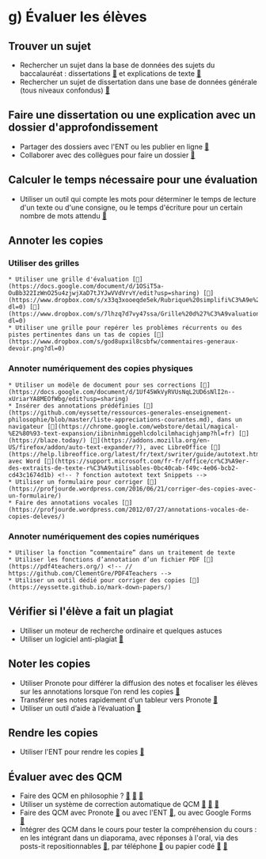 # g) Évaluer les élèves

## Trouver un sujet
* Rechercher un sujet dans la base de données des sujets du baccalauréat : dissertations [🔗](https://eyssette.github.io/sujets-philosophie-bac/dissertations.html) et explications de texte [🔗](https://eyssette.github.io/sujets-philosophie-bac/explications.html)
* Rechercher un sujet de dissertation dans une base de données générale (tous niveaux confondus) [🔗](https://eyssette.github.io/sujets-philosophie/)

## Faire une dissertation ou une explication avec un dossier d'approfondissement
* Partager des dossiers avec l'ENT ou les publier en ligne [🔗](https://www.dropbox.com/referrals/AADNRgRvYNK3-2FBnRd_mi-niwqSc6g-yUI?src=global9)
* Collaborer avec des collègues pour faire un dossier [🔗](https://www.facebook.com/groups/enseignerlaphilosophie/permalink/1273527589334606/?__cft__[0]=AZUzrLPV-5pyDXkTepeD4kn6OOhoEXlshkp2fMN8i57lFSHm-QZUMAf5EqRc3WDQF_XuKBJbXoGw8F5rVwgh7vZhChEXsFC19syo0OorSbmiLxUs1VF4KIYiaTrq4msiZiSaL2_axbW5E24gzNsQOntH&__tn__=%2CO%2CP-R)

## Calculer le temps nécessaire pour une évaluation
* Utiliser un outil qui compte les mots pour déterminer le temps de lecture d'un texte ou d'une consigne, ou le temps d'écriture pour un certain nombre de mots attendu [🔗](https://eyssette.github.io/combiendemots/)

## Annoter les copies

### Utiliser des grilles
	* Utiliser une grille d'évaluation [🔗](https://docs.google.com/document/d/1OSiT5a-OuBb322IzWnO25u4zjwjXaD7tJYJwVVdVrvY/edit?usp=sharing) [🔗](https://www.dropbox.com/s/x33q3xooeqde5ek/Rubrique%20simplifi%C3%A9e%20%E2%80%93%20Dissertation.pdf?dl=0) [🔗](https://www.dropbox.com/s/7lhzq7d7vy47ssa/Grille%20d%27%C3%A9valuation%20crit%C3%A9ri%C3%A9e%20%28%27rubric%27%29%20pour%20la%20dissertation%20en%20philosophie.pdf?dl=0)
	* Utiliser une grille pour repérer les problèmes récurrents ou des pistes pertinentes dans un tas de copies [🔗](https://www.dropbox.com/s/god8upxil8csbfw/commentaires-generaux-devoir.png?dl=0)
### Annoter numériquement des copies physiques
	* Utiliser un modèle de document pour ses corrections [🔗](https://docs.google.com/document/d/1Uf45WkVyRVUsNqL2UD6sNlI2n--xUriarYA8MEOfWbg/edit?usp=sharing)
	* Insérer des annotations prédéfinies [🔗](https://github.com/eyssette/ressources-generales-enseignement-philosophie/blob/master/liste-appreciations-courantes.md), dans un navigateur [🔗](https://chrome.google.com/webstore/detail/magical-%E2%80%93-text-expansion/iibninhmiggehlcdolcilmhacighjamp?hl=fr) [🔗](https://blaze.today/) [🔗](https://addons.mozilla.org/en-US/firefox/addon/auto-text-expander/?), avec LibreOffice [🔗](https://help.libreoffice.org/latest/fr/text/swriter/guide/autotext.html), avec Word [🔗](https://support.microsoft.com/fr-fr/office/cr%C3%A9er-des-extraits-de-texte-r%C3%A9utilisables-0bc40cab-f49c-4e06-bcb2-cd43c1674d1b) <!-- ? fonction autotext text Snippets -->
	* Utiliser un formulaire pour corriger [🔗](https://profjourde.wordpress.com/2016/06/21/corriger-des-copies-avec-un-formulaire/)
	* Faire des annotations vocales [🔗](https://profjourde.wordpress.com/2012/07/27/annotations-vocales-de-copies-deleves/)
### Annoter numériquement des copies numériques
	* Utiliser la fonction “commentaire” dans un traitement de texte 
	* Utiliser les fonctions d’annotation d’un fichier PDF [🔗](https://pdf4teachers.org/) <!-- // https://github.com/ClementGre/PDF4Teachers -->
	* Utiliser un outil dédié pour corriger des copies [🔗](https://eyssette.github.io/mark-down-papers/)

## Vérifier si l'élève a fait un plagiat
* Utiliser un moteur de recherche ordinaire et quelques astuces
* Utiliser un logiciel anti-plagiat [🔗](https://www.ralentirtravaux.com/le_blog/comment-evaluer-en-ligne/)

## Noter les copies
* Utiliser Pronote pour différer la diffusion des notes et focaliser les élèves sur les annotations lorsque l’on rend les copies [🔗](https://www.index-education.com/fr/tutoriels-video-pronote-1725-49-choisir-la-date-de-publication-d-une-note-espace-professeurs.php)
* Transférer ses notes rapidement d'un tableur vers Pronote [🔗](https://www.index-education.com/fr/tutoriels-video-pronote-668-49-recuperer-les-notes-depuis-un-tableur-mode-enseignant.php)
* Utiliser un outil d’aide à l’évaluation [🔗](https://eyssette.github.io/evaluation-rapide/)

## Rendre les copies
* Utiliser l'ENT pour rendre les copies [🔗](https://dane.ac-reims.fr/index.php/usages-pedagogiques-ent/item/266-MBN-travail-a-faire)

## Évaluer avec des QCM
* Faire des QCM en philosophie ? [🔗](https://web.archive.org/web/20200616164828/http://acireph.org:80/spip.php?article194) [🔗](https://www.facebook.com/groups/197192470301462/search/?q=qcm) [🔗](https://docs.google.com/document/d/1DCwbLprCLyC4V_e9_Uk7BXcRhQvv4VV91up8mzOx_Sw/edit?usp=sharing)
* Utiliser un système de correction automatique de QCM [🔗](https://www.quizscan.org/fr/#/) [🔗](https://www.ticeman.fr/lecoutelas/?p=4718) [🔗](https://play.google.com/store/apps/details?id=com.ekodroid.omrevaluator&hl=en_US&gl=US)
* Faire des QCM avec Pronote [🔗](https://www.index-education.com/fr/tutoriels-video-pronote-1795-29-donner-un-qcm-a-faire-depuis-le-cahier-de-textes-espace-professeurs.php) ou avec l'ENT [🔗](https://www.skolengo.com/fr/blog/exerciseur-skolengo), ou avec Google Forms [🔗](https://support.google.com/docs/answer/7032287?hl=fr)
* Intégrer des QCM dans le cours pour tester la compréhension du cours : en les intégrant dans un diaporama, avec réponses à l'oral, via des posts-it repositionnables [🔗](https://bidouillesetmathscollege.blogspot.com/2016/10/qcm-en-classe.html), par téléphone [🔗](https://digistorm.app/) ou papier codé [🔗](https://pi.ac3j.fr/plickers-au-college/) [🔗](https://qcmcam.net/)

